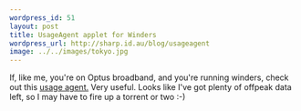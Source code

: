 ```yaml
--- 
wordpress_id: 51
layout: post
title: UsageAgent applet for Winders
wordpress_url: http://sharp.id.au/blog/usageagent
image: ../../images/tokyo.jpg
---
```

If, like me, you&apos;re on Optus broadband, and you&apos;re running winders, check out this <a href="http://members.optusnet.com.au/usageagent/">usage agent.</a> Very useful. Looks like I&apos;ve got plenty of offpeak data left, so I may have to fire up a torrent or two :-)
